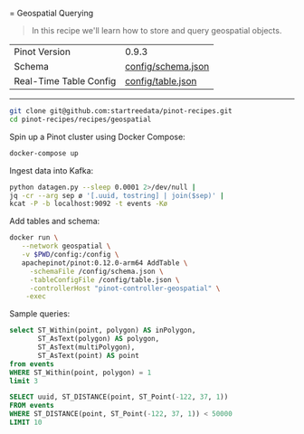 = Geospatial Querying

> In this recipe we'll learn how to store and query geospatial objects.

<table>
  <tr>
    <td>Pinot Version</td>
    <td>0.9.3</td>
  </tr>
  <tr>
    <td>Schema</td>
    <td><a href="config/schema.json">config/schema.json</a></td>
  </tr>
    <tr>
    <td>Real-Time Table Config</td>
    <td><a href="config/_table.json">config/table.json</a></td>
  </tr>
</table>

***

```bash
git clone git@github.com:startreedata/pinot-recipes.git
cd pinot-recipes/recipes/geospatial
```

Spin up a Pinot cluster using Docker Compose:

```bash
docker-compose up
```

Ingest data into Kafka:

```bash
python datagen.py --sleep 0.0001 2>/dev/null |
jq -cr --arg sep ø '[.uuid, tostring] | join($sep)' |
kcat -P -b localhost:9092 -t events -Kø
```

Add tables and schema:

```bash
docker run \
   --network geospatial \
   -v $PWD/config:/config \
   apachepinot/pinot:0.12.0-arm64 AddTable \
     -schemaFile /config/schema.json \
     -tableConfigFile /config/table.json \
     -controllerHost "pinot-controller-geospatial" \
    -exec
```

Sample queries:

```sql
select ST_Within(point, polygon) AS inPolygon, 
       ST_AsText(polygon) AS polygon,
       ST_AsText(multiPolygon), 
       ST_AsText(point) AS point
from events 
WHERE ST_Within(point, polygon) = 1
limit 3
```

```sql
SELECT uuid, ST_DISTANCE(point, ST_Point(-122, 37, 1))
FROM events
WHERE ST_DISTANCE(point, ST_Point(-122, 37, 1)) < 50000
LIMIT 10
```
